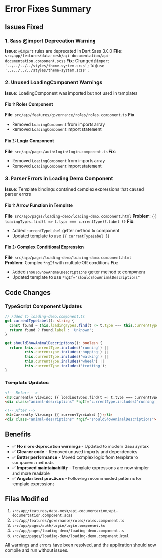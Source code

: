 # Error Fixes Summary

## Issues Fixed

### 1. Sass @import Deprecation Warning
**Issue**: `@import` rules are deprecated in Dart Sass 3.0.0
**File**: `src/app/features/data-mesh/api-documentation/api-documentation.component.scss`
**Fix**: Changed `@import '../../../../styles/theme-system.scss';` to `@use '../../../../styles/theme-system.scss';`

### 2. Unused LoadingComponent Warnings
**Issue**: LoadingComponent was imported but not used in templates

#### Fix 1: Roles Component
**File**: `src/app/features/governance/roles/roles.component.ts`
**Fix**: 
- Removed `LoadingComponent` from imports array
- Removed `LoadingComponent` import statement

#### Fix 2: Login Component  
**File**: `src/app/pages/auth/login/login.component.ts`
**Fix**:
- Removed `LoadingComponent` from imports array
- Removed `LoadingComponent` import statement

### 3. Parser Errors in Loading Demo Component
**Issue**: Template bindings contained complex expressions that caused parser errors

#### Fix 1: Arrow Function in Template
**File**: `src/app/pages/loading-demo/loading-demo.component.html`
**Problem**: `{{ loadingTypes.find(t => t.type === currentType)?.label }}`
**Fix**: 
- Added `currentTypeLabel` getter method to component
- Updated template to use `{{ currentTypeLabel }}`

#### Fix 2: Complex Conditional Expression
**File**: `src/app/pages/loading-demo/loading-demo.component.html`  
**Problem**: Complex `*ngIf` with multiple OR conditions
**Fix**:
- Added `shouldShowAnimalDescriptions` getter method to component
- Updated template to use `*ngIf="shouldShowAnimalDescriptions"`

## Code Changes

### TypeScript Component Updates
```typescript
// Added to loading-demo.component.ts
get currentTypeLabel(): string {
  const found = this.loadingTypes.find(t => t.type === this.currentType);
  return found ? found.label : 'Unknown';
}

get shouldShowAnimalDescriptions(): boolean {
  return this.currentType.includes('running') || 
         this.currentType.includes('hopping') || 
         this.currentType.includes('walking') || 
         this.currentType.includes('wheel') || 
         this.currentType.includes('trotting');
}
```

### Template Updates
```html
<!-- Before -->
<h3>Currently Viewing: {{ loadingTypes.find(t => t.type === currentType)?.label }}</h3>
<div class="animal-descriptions" *ngIf="currentType.includes('running') || currentType.includes('hopping') || currentType.includes('walking') || currentType.includes('wheel') || currentType.includes('trotting')">

<!-- After -->
<h3>Currently Viewing: {{ currentTypeLabel }}</h3>
<div class="animal-descriptions" *ngIf="shouldShowAnimalDescriptions">
```

## Benefits
- ✅ **No more deprecation warnings** - Updated to modern Sass syntax
- ✅ **Cleaner code** - Removed unused imports and dependencies
- ✅ **Better performance** - Moved complex logic from template to component methods
- ✅ **Improved maintainability** - Template expressions are now simpler and more readable
- ✅ **Angular best practices** - Following recommended patterns for template expressions

## Files Modified
1. `src/app/features/data-mesh/api-documentation/api-documentation.component.scss`
2. `src/app/features/governance/roles/roles.component.ts`
3. `src/app/pages/auth/login/login.component.ts`
4. `src/app/pages/loading-demo/loading-demo.component.ts`
5. `src/app/pages/loading-demo/loading-demo.component.html`

All warnings and errors have been resolved, and the application should now compile and run without issues.
